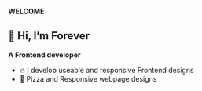 **WELCOME**


## 👋 Hi, I’m Forever

  **A Frontend developer**
  
  
- 🔥 I develop useable and responsive Frontend designs 
- 🍕  Pizza and Responsive webpage designs

<!---
Pho-ever/Pho-ever is a ✨ special ✨ repository because its `README.md` (this file) appears on your GitHub profile.
You can click the Preview link to take a look at your changes.
--->



